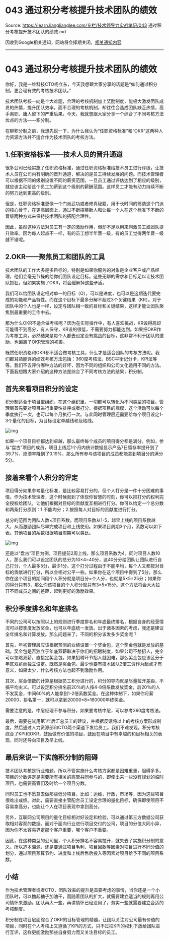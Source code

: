 # 043 通过积分考核提升技术团队的绩效 

Source: https://learn.lianglianglee.com/专栏/技术领导力实战笔记/043 通过积分考核提升技术团队的绩效.md

因收到Google相关通知，网站将会择期关闭。[相关通知内容](https://lumendatabase.org/notices/44265620)

---

# 043 通过积分考核提升技术团队的绩效

你好，我是一维科技CTO杨立东，今天我想跟大家分享的话题是“如何通过积分制，更合理有效的考核技术团队。”

技术团队考核一向是个大难题，合理的考核机制加上奖励制度，能极大激发团队成员的热情，提升团队效率，而不合理的考核机制，却往往会造成团队缺乏热情，高手离职、庸人留下的严重后果。今天，我就想跟大家分享一个综合了不同考核方法优点的方法——积分制。

在聊积分制之前，我想先说一下，为什么我认为“任职资格标准”和“OKR”这两种人力资源方法并不适合作为技术团队的考核方法。

## 1.任职资格标准——技术人员的晋升通道

很多公司已经实施了任职资格标准，通过任职资格标准给技术员工进行评级，让技术人员在公司内有明确的晋升通道，解决的是员工持续发展的问题。而技术管理者可以根据不同的级别设置不同的薪资范围，一旦员工通过评估达到了相应的级别，就应该主动给这个员工加薪到这个级别的薪酬范围。这样员工才能有动力持续不断的努力达到更高的级别。

但是，任职资格标准更像一个门派武功或者修真秘籍，用于长时间的筛选这个门派的核心骨干，在更高层面上，通过不断招募新人和让每一个人在这个标准下不断的晋级两种方式来保持技术团队的搭配合理性。

因此，虽然这种方法对员工有一定的激励作用，但却不足以用来刺激员工或团队提升效率。因为每人起点不一样，有的员工想半年晋一级，有的员工觉得两年晋一级就不错呢。

## 2.OKR——聚焦员工和团队的工具

技术团队的工作大多是多目标的，特别是如果你服务的对象是企业客户或产品经理，他们会毫无节操的给你们团队设定目标。这些无聊的需求和目标足以让技术团队抓狂，但如果实施了OKR，将会缓解掉这些矛盾。

我们可以给团队设定相对单一的目标（O），可以是进度，也可以是这期迭代要完成的功能和产品特性。而在这个目标下最多分解不超过3个关键结果（KR）。对于团队中的个人也是一样，设定与团队相一致的目标和关键结果，这样才能让团队聚焦到最重要的工作中去。

那为什么OKR不适合做考核呢？因为在实际操作中，有人喜欢挑战，KR设得高却可能得不到高分，有人保守，KR设的很低，不需要努力都能达到。如果把OKR作为考核工具，必然结果是每个人都去设定没有挑战的目标，这非常不利于团队的激励，也偏离了OKR管理的初衷。

既然任职资格和OKR都不适合做考核工具，什么才是适合团队的考核方法呢。我们都耳熟能详的绩效考核方法包括：360度考核法，BSC平衡记分卡，KPI法等等。我们不去评价哪种方法的好坏，因为不同的组织和公司文化适用不同的方法。下面我想跟大家介绍的这种方法是综合了不同考核方法的结果，积分制。

## 首先来看项目积分的设定

积分制适合于项目型组织，在这个组织里，一切都可以转化为不同类型的项目。管理层首先要对项目进行重要性排序或者打分。根据项目的规模，这个活动可以每个季度执行一次，也可以每个月执行一次。与此同时管理层还需要给每个项目设定1-3个量化的目标，为目标设定卓越线和及格线。

![img](assets/527e4d6c0408c831544dc748ce8ceb51.png)

如果一个项目目标都达到卓越，那么最终每个成员的项目得分都是满分。例如，参与“盘古”项目的成员，项目上线后1个月内统计数据显示产品7日留存率提升到了39.7%，崩溃率降到了0.19%，那么所有参与该项目的成员都能拿到项目分的满分5分。

## 接着来看个人积分的评定

项目得分如果参考量化标准，是比较容易打分的，但个人打分是一件十分困难的事情。作为技术管理者，这个时候就到了体现你智慧的时刻，你可以把打分的权利完全授权给团队，让他们根据对目标的贡献度互相进行打分。你可以给定一个总分数和两条打分原则：1.不能均分；2.按照每人对目标的贡献度进行打分。

总分的范围为团队人数×项目系数，而项目系数从1-5，越早上线的项目系数越大，从而激励团队尽早完成项目和上线使用。如果项目周期3个月，系数可以如下表。其他项目的系数根据项目周期可以类比。

![img](assets/5c41cc95dbe1e200b1ff94bdc738785c.png)

还是以“盘古”项目为例，项目提前2周上线，那么项目系数为4，同时项目人数10人，那么我们可以设定团队的总分为10×4=40分，这40分分给团队让团队进行自己打分，个人最多5分，最少1分。这个打分过程由于不能平均，每个人又都按对目标的贡献进行打分，所以会相对公平一些。如果你在这个项目中得到了5分，那么你在这个项目的期间段个人积分就是项目分×个人分，也就是5×5=25分；如果你的得分只有3，那么你该项目的个人积分就只有3×5=15分。这个方法将会大大拉开不同成员之间的差距，起到更好的激励效果。

## 积分季度排名和年底排名

不同的公司可以按照以上的规则进行季度排名和年底最终排名，根据自身的经营情况可以按季度发放奖金，也可以年底统一发放。出于诸多因素的考虑，我还是建议全年排名和计算发放。那么问题来了，不同的积分该发多少奖金呢？

首先，年初管理层应该根据预测的业绩设置一个奖金包，这个奖金包就是发放的基础。奖金包是否独立于年底双薪取决于你们的招聘制度，如果公司不愁招人，完全可以忽略双薪，直接定奖金包。如果招聘环节招人就困难，那么奖金包应该区分于年底双薪而独立设定。既然是奖金包，最少也要有技术团队2倍工资作为起点才有意义，如果太少，什么考核方法也起不到激励作用。

其次，奖金倍数的计算是根据员工积分进行的，积分的导向就是尽量拉开差距，不搞平均主义。可以设定积分排名前20%的人按4-8倍系数发放奖金，后20%的人不发奖金，中间60%的人能拿到1-2倍系数奖金。在这种体制下，如果你月薪20000，排名第一，就可以拿到20000×8=160000年终奖金。

需要注意的是，中层经理不参与积分，如果要考核中层，可以参考360度考核法。

最后，需要在试用第1年后汇总员工的建议，并根据反馈将以上的考核方案形成制度，然后通过人力资源部和CTO两个渠道下发给员工。我们不难发现，积分考核综合了KPI和OKR，鼓励做有价值的项目，鼓励在项目中有卓越的和目标相关的表现，同时还导向项目及早上线。

## 最后来说一下实施积分制的阻碍

技术团队考核是行业难题，所以不管实施什么考核方案都是困难重重，阻碍多多。项目的分数评定是需要所有相关的高管共同参与的，即使出来一些没有规划的临时项目，也需要高管们及时给一个项目分数。

同时员工也不愿意去做那些低分项目，比如：运维，行政，市场等，因为这些项目很难出成绩。对此，需要直接主管配合员工设定合理的量化目标，确保即使项目不容易拿高分，也能让个人在项目表现中拿到高分。

另外，互联网公司项目的量化目标相对好设定和检验，可以通过第三方数据公司获取相对客观的数据。而对于面向行业进行项目交付的公司，项目的分值大同小异，因为你不太容易界定那个客户重要，哪个客户不重要。

因此，在这种类型的公司里，个人积分排名不容易拉开，就失去了实施积分制的意义。所以追本溯源，还是要通过项目毛利、项目回款等因素对项目进行不同分值的划分，通过项目预算节约、进度和上线后售后投入等因素对项目给予不同的项目系数。

## 小结

作为技术管理者或者CTO，团队效率的提升是首要考虑的事情，当你还是一个小团队时，可以撸起袖子加油干，而随着团队的扩大，就需要建立适当的规则再用公司情怀来激励。团队再大一些，再讲情怀已经没用了，务实一些就需要建立合适的考核制度。

积分制在项目层面综合了OKR的目标管理的精髓，让团队关注对公司最有价值的项目，同时在个人考核上又遵循了KPI的方式，只不过把KPI的权利下放给团队进行互评，这样更能激励那些自身努力而又关注目标的员工。